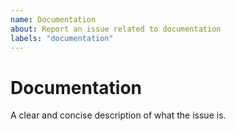 ```yaml
---
name: Documentation
about: Report an issue related to documentation
labels: "documentation"
---
```


# Documentation
A clear and concise description of what the issue is.
